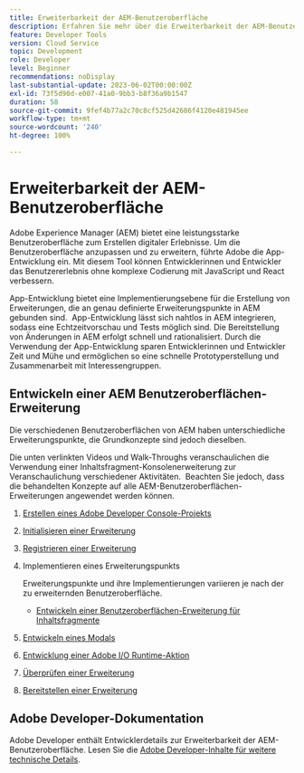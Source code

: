 ```yaml
---
title: Erweiterbarkeit der AEM-Benutzeroberfläche
description: Erfahren Sie mehr über die Erweiterbarkeit der AEM-Benutzeroberfläche mit App-Entwicklung zum Erstellen von Erweiterungen.
feature: Developer Tools
version: Cloud Service
topic: Development
role: Developer
level: Beginner
recommendations: noDisplay
last-substantial-update: 2023-06-02T00:00:00Z
exl-id: 73f5d90d-e007-41a0-9bb3-b8f36a9b1547
duration: 58
source-git-commit: 9fef4b77a2c70c8cf525d42686f4120e481945ee
workflow-type: tm+mt
source-wordcount: '240'
ht-degree: 100%

---
```


# Erweiterbarkeit der AEM-Benutzeroberfläche

Adobe Experience Manager (AEM) bietet eine leistungsstarke Benutzeroberfläche zum Erstellen digitaler Erlebnisse. Um die Benutzeroberfläche anzupassen und zu erweitern, führte Adobe die App-Entwicklung ein. Mit diesem Tool können Entwicklerinnen und Entwickler das Benutzererlebnis ohne komplexe Codierung mit JavaScript und React verbessern.

App-Entwicklung bietet eine Implementierungsebene für die Erstellung von Erweiterungen, die an genau definierte Erweiterungspunkte in AEM gebunden sind.  App-Entwicklung lässt sich nahtlos in AEM integrieren, sodass eine Echtzeitvorschau und Tests möglich sind. Die Bereitstellung von Änderungen in AEM erfolgt schnell und rationalisiert. Durch die Verwendung der App-Entwicklung sparen Entwicklerinnen und Entwickler Zeit und Mühe und ermöglichen so eine schnelle Prototyperstellung und Zusammenarbeit mit Interessengruppen.

## Entwickeln einer AEM Benutzeroberflächen-Erweiterung

Die verschiedenen Benutzeroberflächen von AEM haben unterschiedliche Erweiterungspunkte, die Grundkonzepte sind jedoch dieselben.

Die unten verlinkten Videos und Walk-Throughs veranschaulichen die Verwendung einer Inhaltsfragment-Konsolenerweiterung zur Veranschaulichung verschiedener Aktivitäten.  Beachten Sie jedoch, dass die behandelten Konzepte auf alle AEM-Benutzeroberflächen-Erweiterungen angewendet werden können.

1. [Erstellen eines Adobe Developer Console-Projekts](./adobe-developer-console-project.md)
1. [Initialisieren einer Erweiterung](./app-initialization.md)
1. [Registrieren einer Erweiterung](./extension-registration.md)
1. Implementieren eines Erweiterungspunkts

   Erweiterungspunkte und ihre Implementierungen variieren je nach der zu erweiternden Benutzeroberfläche.

   + [Entwickeln einer Benutzeroberflächen-Erweiterung für Inhaltsfragmente](./content-fragments/overview.md)

1. [Entwickeln eines Modals](./modal.md)
1. [Entwicklung einer Adobe I/O Runtime-Aktion](./runtime-action.md)
1. [Überprüfen einer Erweiterung](./verify.md)
1. [Bereitstellen einer Erweiterung](./deploy.md)

## Adobe Developer-Dokumentation

Adobe Developer enthält Entwicklerdetails zur Erweiterbarkeit der AEM-Benutzeroberfläche. Lesen Sie die [Adobe Developer-Inhalte für weitere technische Details](https://developer.adobe.com/uix/docs/).
